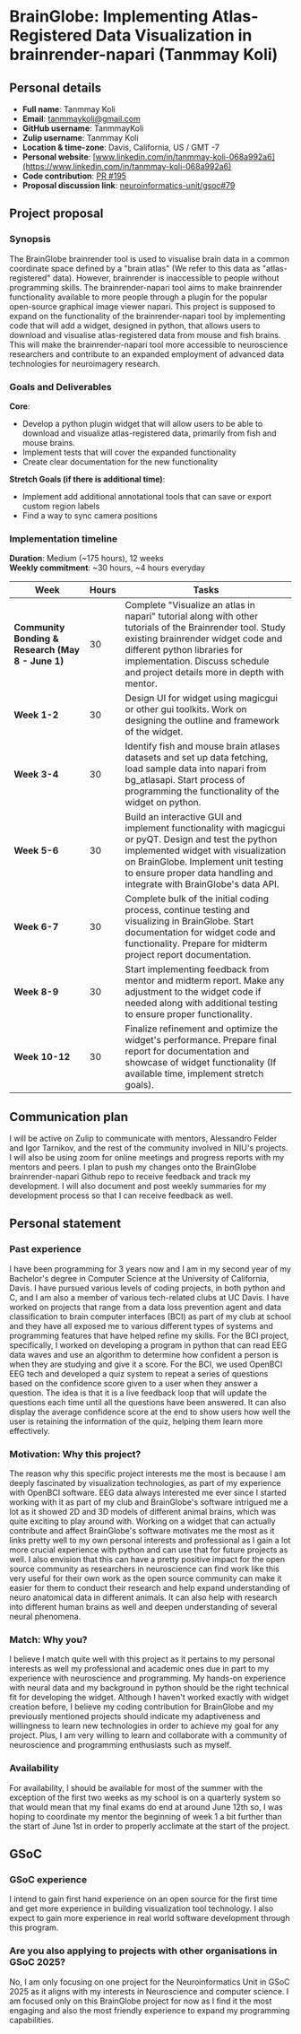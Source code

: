 # BrainGlobe: Implementing Atlas-Registered Data Visualization in brainrender-napari (Tanmmay Koli)

## Personal details
- **Full name**: Tanmmay Koli  
- **Email**: tanmmaykoli@gmail.com  
- **GitHub username**: TanmmayKoli  
- **Zulip username**: Tanmmay Koli  
- **Location & time-zone**: Davis, California, US / GMT -7  
- **Personal website**: [www.linkedin.com/in/tanmmay-koli-068a992a6](https://www.linkedin.com/in/tanmmay-koli-068a992a6)  
- **Code contribution**: [PR #195](https://github.com/brainglobe/brainrender-napari/pull/195)  
- **Proposal discussion link**: [neuroinformatics-unit/gsoc#79](https://github.com/neuroinformatics-unit/gsoc/pull/79)  

## Project proposal

### Synopsis
The BrainGlobe brainrender tool is used to visualise brain data in a common coordinate space defined by a "brain atlas" (We refer to this data as "atlas-registered" data). However, brainrender is inaccessible to people without programming skills. The brainrender-napari tool aims to make brainrender functionality available to more people through a plugin for the popular open-source graphical image viewer napari. This project is supposed to expand on the functionality of the brainrender-napari tool by implementing code that will add a widget, designed in python, that allows users to download and visualise atlas-registered data from mouse and fish brains. This will make the brainrender-napari tool more accessible to neuroscience researchers and contribute to an expanded employment of advanced data technologies for neuroimagery research.

### Goals and Deliverables
**Core**:
- Develop a python plugin widget that will allow users to be able to download and visualize atlas-registered data, primarily from fish and mouse brains.
- Implement tests that will cover the expanded functionality
- Create clear documentation for the new functionality

**Stretch Goals (if there is additional time)**:
- Implement add additional annotational tools that can save or export custom region labels
- Find a way to sync camera positions

### Implementation timeline
**Duration**: Medium (~175 hours), 12 weeks  
**Weekly commitment**: ~30 hours, ~4 hours everyday 

| Week       | Hours | Tasks |
|------------|-------|-------|
| **Community Bonding & Research (May 8 - June 1)** | 30 | Complete "Visualize an atlas in napari" tutorial along with other tutorials of the Brainrender tool. Study existing brainrender widget code and different python libraries for implementation. Discuss schedule and project details more in depth with mentor. |
| **Week 1-2** | 30 | Design UI for widget using magicgui or other gui toolkits. Work on designing the outline and framework of the widget. |
| **Week 3-4** | 30 | Identify fish and mouse brain atlases datasets and set up data fetching, load sample data into napari from bg_atlasapi. Start process of programming the functionality of the widget on python. |
| **Week 5-6** | 30 | Build an interactive GUI and implement functionality with magicgui or pyQT. Design and test the python implemented widget with visualization on BrainGlobe. Implement unit testing to ensure proper data handling and integrate with BrainGlobe's data API. |
| **Week 6-7** | 30 | Complete bulk of the initial coding process, continue testing and visualizing in BrainGlobe. Start documentation for widget code and functionality. Prepare for midterm project report documentation. |
| **Week 8-9** | 30 | Start implementing feedback from mentor and midterm report. Make any adjustment to the widget code if needed along with additional testing to ensure proper functionality. |
| **Week 10-12** | 30 | Finalize refinement and optimize the widget's performance. Prepare final report for documentation and showcase of widget functionality (If available time, implement stretch goals). |

## Communication plan
I will be active on Zulip to communicate with mentors, Alessandro Felder and Igor Tarnikov, and the rest of the community involved in NIU's projects. I will also be using zoom for online meetings and progress reports with my mentors and peers. I plan to push my changes onto the BrainGlobe brainrender-napari Github repo to receive feedback and track my development. I will also document and post weekly summaries for my development process so that I can receive feedback as well.

## Personal statement

### Past experience
I have been programming for 3 years now and I am in my second year of my Bachelor's degree in Computer Science at the University of California, Davis. I have pursued various levels of coding projects, in both python and C, and I am also a member of various tech-related clubs at UC Davis. I have worked on projects that range from a data loss prevention agent and data classification to brain computer interfaces (BCI) as part of my club at school and they have all exposed me to various different types of systems and programming features that have helped refine my skills. For the BCI project, specifically, I worked on developing a program in python that can read EEG data waves and use an algorithm to determine how confident a person is when they are studying and give it a score. For the BCI, we used OpenBCI EEG tech and developed a quiz system to repeat a series of questions based on the confidence score given to a user when they answer a question. The idea is that it is a live feedback loop that will update the questions each time until all the questions have been answered. It can also display the average confidence score at the end to show users how well the user is retaining the information of the quiz, helping them learn more effectively.

### Motivation: Why this project?
The reason why this specific project interests me the most is because I am deeply fascinated by visualization technologies, as part of my experience with OpenBCI software. EEG data always interested me ever since I started working with it as part of my club and BrainGlobe's software intrigued me a lot as it showed 2D and 3D models of different animal brains, which was quite exciting to play around with. Working on a widget that can actually contribute and affect BrainGlobe's software motivates me the most as it links pretty well to my own personal interests and professional as I gain a lot more crucial experience with python and can use that for future projects as well. I also envision that this can have a pretty positive impact for the open source community as researchers in neuroscience can find work like this very useful for their own work as the open source community can make it easier for them to conduct their research and help expand understanding of neuro anatomical data in different animals. It can also help with research into different human brains as well and deepen understanding of several neural phenomena.

### Match: Why you?
I believe I match quite well with this project as it pertains to my personal interests as well my professional and academic ones due in part to my experience with neuroscience and programming. My hands-on experience with neural data and my background in python should be the right technical fit for developing the widget. Although I haven't worked exactly with widget creation before, I believe my coding contribution for BrainGlobe and my previously mentioned projects should indicate my adaptiveness and willingness to learn new technologies in order to achieve my goal for any project. Plus, I am very willing to learn and collaborate with a community of neuroscience and programming enthusiasts such as myself.

### Availability
For availability, I should be available for most of the summer with the exception of the first two weeks as my school is on a quarterly system so that would mean that my final exams do end at around June 12th so, I was hoping to coordinate my mentor the beginning of week 1 a bit further than the start of June 1st in order to properly acclimate at the start of the project.

## GSoC

### GSoC experience
I intend to gain first hand experience on an open source for the first time and get more experience in building visualization tool technology. I also expect to gain more experience in real world software development through this program.

### Are you also applying to projects with other organisations in GSoC 2025?
No, I am only focusing on one project for the Neuroinformatics Unit in GSoC 2025 as it aligns with my interests in Neuroscience and computer science. I am focused only on this BrainGlobe project for now as I find it the most engaging and also the most friendly experience to expand my programming capabilities.
